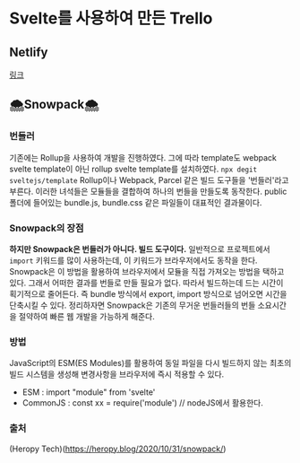 # Svelte를 사용하여 만든 Trello

## Netlify
[링크](https://lawyerd-trello.netlify.app/)

## 🌨Snowpack🌨
### 번들러
기존에는 Rollup을 사용하여 개발을 진행하였다. 그에 따라 template도 webpack svelte template이 아닌 rollup svelte template를 설치하였다. `npx degit sveltejs/template` 
Rollup이나 Webpack, Parcel 같은 빌드 도구들을 '번들러'라고 부른다. 이러한 녀석들은 모듈들을 결합하여 하나의 번들을 만들도록 동작한다. public 폴더에 들어있는 bundle.js, bundle.css 같은 파일들이 대표적인 결과물이다. 

### Snowpack의 장점
**하지만 Snowpack은 번들러가 아니다. 빌드 도구이다.** 일반적으로 프로젝트에서 `import` 키워드를 많이 사용하는데, 이 키워드가 브라우저에서도 동작을 한다. Snowpack은 이 방법을 활용하여 브라우저에서 모듈을 직접 가져오는 방법을 택하고 있다. 그래서 어떠한 결과를 번들로 만들 필요가 없다. 따라서 빌드하는데 드는 시간이 획기적으로 줄어든다. 즉 bundle 방식에서 export, import 방식으로 넘어오면 시간을 단축시킬 수 있다. 정리하자면 Snowpack은 기존의 무거운 번들러들의 번들 소요시간을 절약하여 빠른 웹 개발을 가능하게 해준다. 

### 방법
JavaScript의 ESM(ES Modules)를 활용하여 동일 파일을 다시 빌드하지 않는 최초의 빌드 시스템을 생성해 변경사항을 브라우저에 즉시 적용할 수 있다. 
- ESM : import "module" from 'svelte'
- CommonJS : const xx = require('module') // nodeJS에서 활용한다. 

### 출처 
(Heropy Tech)(https://heropy.blog/2020/10/31/snowpack/)
